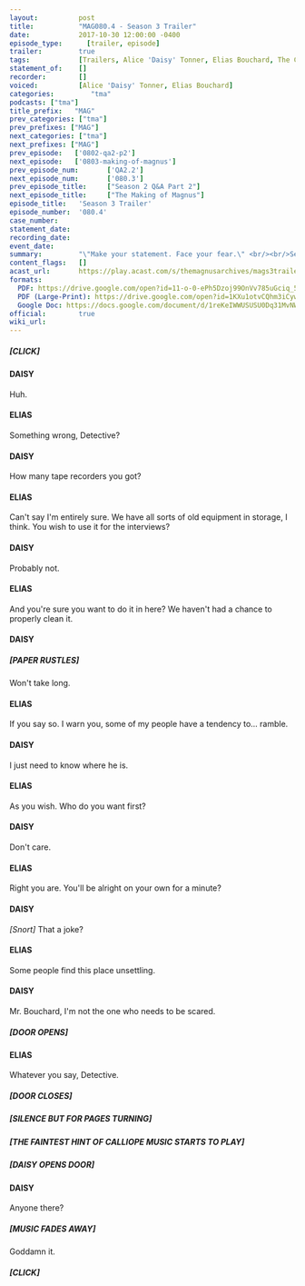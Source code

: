 ```yaml
---
layout:          post
title:           "MAG080.4 - Season 3 Trailer"
date:            2017-10-30 12:00:00 -0400
episode_type:      [trailer, episode]
trailer:         true
tags:            [Trailers, Alice 'Daisy' Tonner, Elias Bouchard, The Calliaphone, Police, Music, The Stranger]
statement_of:    []
recorder:        []
voiced:          [Alice 'Daisy' Tonner, Elias Bouchard]
categories:			"tma"
podcasts: ["tma"]
title_prefix:	"MAG"
prev_categories: ["tma"]
prev_prefixes: ["MAG"]
next_categories: ["tma"]
next_prefixes: ["MAG"]
prev_episode:   ['0802-qa2-p2']
next_episode:   ['0803-making-of-magnus']
prev_episode_num:		['QA2.2']
next_episode_num:		['080.3']
prev_episode_title:		["Season 2 Q&A Part 2"]
next_episode_title:		["The Making of Magnus"]
episode_title:   'Season 3 Trailer'
episode_number:  '080.4'
case_number:     
statement_date:  
recording_date:  
event_date:      
summary:         "\"Make your statement. Face your fear.\" <br/><br/>Season 3 of The Magnus Archives will commence on the 23rd November 2017. <br/><br/>See you soon."
content_flags:   []
acast_url:       https://play.acast.com/s/themagnusarchives/mags3trailer
formats: 
  PDF: https://drive.google.com/open?id=11-o-0-ePh5Dzoj99OnVv785uGciq_5R0
  PDF (Large-Print): https://drive.google.com/open?id=1KXu1otvCQhm3iCywMoCS7nKVz0ZS-yZx
  Google Doc: https://docs.google.com/document/d/1reKeIWWUSUSU0Dq31MvNWFXkIFK-AAux58UBExm3KII/
official:        true
wiki_url:        
---
```


##### [CLICK]

#### DAISY

Huh.

#### ELIAS

Something wrong, Detective?

#### DAISY

How many tape recorders you got?

#### ELIAS

Can't say I'm entirely sure. We have all sorts of old equipment in storage, I think. You wish to use it for the interviews?

#### DAISY

Probably not.

#### ELIAS

And you're sure you want to do it in here? We haven't had a chance to properly clean it.

#### DAISY

##### [PAPER RUSTLES]

Won't take long.

#### ELIAS

If you say so. I warn you, some of my people have a tendency to... ramble.

#### DAISY

I just need to know where he is.

#### ELIAS

As you wish. Who do you want first?

#### DAISY

Don't care.

#### ELIAS

Right you are. You'll be alright on your own for a minute?

#### DAISY

_[Snort]_ That a joke?

#### ELIAS

Some people find this place unsettling.

#### DAISY

Mr. Bouchard, I'm not the one who needs to be scared.

##### [DOOR OPENS]

#### ELIAS

Whatever you say, Detective.

##### [DOOR CLOSES]

##### [SILENCE BUT FOR PAGES TURNING]

##### [THE FAINTEST HINT OF CALLIOPE MUSIC STARTS TO PLAY]

##### [DAISY OPENS DOOR]

#### DAISY

Anyone there?

##### [MUSIC FADES AWAY]

Goddamn it.

##### [CLICK]